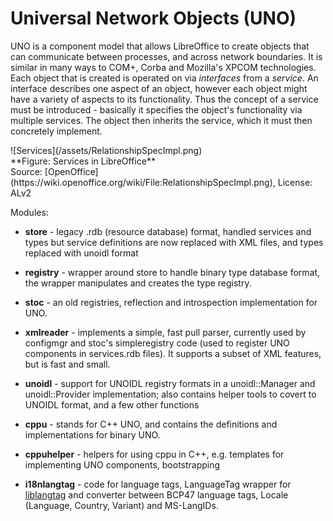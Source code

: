 # Universal Network Objects (UNO)

UNO is a component model that allows LibreOffice to create objects that can communicate between processes, and across network boundaries. It is similar in many ways to COM+, Corba and Mozilla's XPCOM technologies. Each object that is created is operated on via _interfaces_ from a _service_. An interface describes one aspect of an object, however each object might have a variety of aspects to its functionality. Thus the concept of a service must be introduced - basically it specifies the object's functionality via multiple services. The object then inherits the service, which it must then concretely implement. 

<span style="text-align: center">
![Services](/assets/RelationshipSpecImpl.png)<br>**Figure: Services in LibreOffice** <br>Source: [OpenOffice](https://wiki.openoffice.org/wiki/File:RelationshipSpecImpl.png), License: ALv2</span>



Modules:

* **store** - legacy .rdb (resource database) format, handled services and types but service definitions are now replaced with XML files, and types replaced with unoidl format

* **registry** - wrapper around store to handle binary type database format, the wrapper manipulates and creates the type registry.

* **stoc** - an old registries, reflection and introspection implementation for UNO.

* **xmlreader** - implements a simple, fast pull parser, currently used by configmgr and stoc's simpleregistry code (used to register UNO components in services.rdb files). It supports a subset of XML features, but is fast and small.

* **unoidl** - support for UNOIDL registry formats in a unoidl::Manager and unoidl::Provider implementation; also contains helper tools to covert to UNOIDL format, and a few other functions

* **cppu** - stands for C++ UNO, and contains the definitions and implementations for binary UNO.

* **cppuhelper** - helpers for using cppu in C++, e.g. templates for implementing UNO components, bootstrapping

* **i18nlangtag** - code for language tags, LanguageTag wrapper for [liblangtag](http://tagoh.github.io/liblangtag/index.html) and converter between BCP47 language tags, Locale (Language, Country, Variant) and MS-LangIDs.



